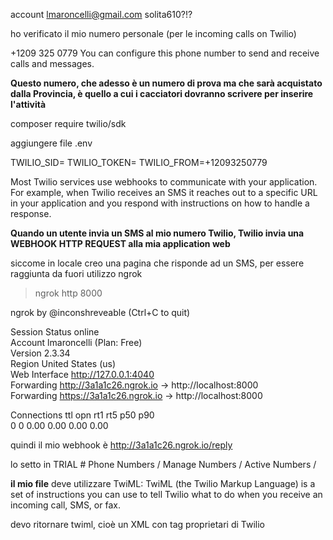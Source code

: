 

account
lmaroncelli@gmail.com
solita610?!?

ho verificato il mio numero personale (per le incoming calls on Twilio)


+1209 325 0779 
You can configure this phone number to send and receive calls and messages.

__Questo numero, che adesso è un numero di prova ma che sarà acquistato dalla Provincia, è quello a cui i cacciatori dovranno scrivere per inserire l'attività__




composer require twilio/sdk

aggiungere file .env

TWILIO_SID=
TWILIO_TOKEN=
TWILIO_FROM=+12093250779



Most Twilio services use webhooks to communicate with your application. For example, when Twilio receives an SMS it reaches out to a specific URL in your application and you respond with instructions on how to handle a response. 

__Quando un utente invia un SMS al mio numero Twilio, Twilio invia una WEBHOOK HTTP REQUEST alla mia application web__



siccome in locale creo una pagina che risponde ad un SMS, per essere raggiunta da fuori utilizzo ngrok


> ngrok http 8000


ngrok by @inconshreveable                                                             (Ctrl+C to quit)
                                                                                                      
Session Status                online                                                                  
Account                       lmaroncelli (Plan: Free)                                                
Version                       2.3.34                                                                  
Region                        United States (us)                                                      
Web Interface                 http://127.0.0.1:4040                                                   
Forwarding                    http://3a1a1c26.ngrok.io -> http://localhost:8000                       
Forwarding                    https://3a1a1c26.ngrok.io -> http://localhost:8000                      
                                                                                                      
Connections                   ttl     opn     rt1     rt5     p50     p90                             
                              0       0       0.00    0.00    0.00    0.00                            
                                                                                

quindi il mio webhook è http://3a1a1c26.ngrok.io/reply

lo setto in  TRIAL # Phone Numbers / Manage Numbers / Active Numbers /


__il mio file__ deve utilizzare TwiML:
TwiML (the Twilio Markup Language) is a set of instructions you can use to tell Twilio what to do when you receive an incoming call, SMS, or fax.






devo ritornare twiml, cioè un XML con tag proprietari di Twilio







